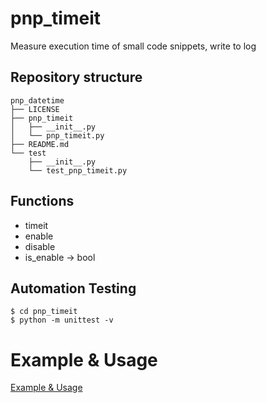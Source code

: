 # pnp_timeit
Measure execution time of small code snippets, write to log

## Repository structure
    pnp_datetime
    ├── LICENSE
    ├── pnp_timeit
    │   ├── __init__.py
    │   └── pnp_timeit.py
    ├── README.md
    └── test
        ├── __init__.py
        └── test_pnp_timeit.py

## Functions

* timeit
* enable
* disable
* is_enable -> bool


## Automation Testing
    $ cd pnp_timeit
	$ python -m unittest -v

# Example & Usage
[Example & Usage](./ExampleAndUsage.md)
